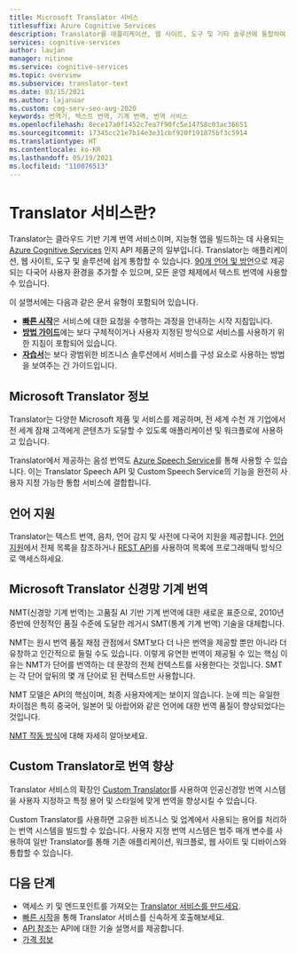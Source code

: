 ```yaml
---
title: Microsoft Translator 서비스
titlesuffix: Azure Cognitive Services
description: Translator를 애플리케이션, 웹 사이트, 도구 및 기타 솔루션에 통합하여 다국어 사용자 환경을 제공합니다.
services: cognitive-services
author: laujan
manager: nitinme
ms.service: cognitive-services
ms.topic: overview
ms.subservice: translator-text
ms.date: 03/15/2021
ms.author: lajanuar
ms.custom: cog-serv-seo-aug-2020
keywords: 번역기, 텍스트 번역, 기계 번역, 번역 서비스
ms.openlocfilehash: 8ece17a0f1452c7ea7f90fc5e14758c03ac36651
ms.sourcegitcommit: 17345cc21e7b14e3e31cbf920f191875bf3c5914
ms.translationtype: HT
ms.contentlocale: ko-KR
ms.lasthandoff: 05/19/2021
ms.locfileid: "110076513"
---
```

# <a name="what-is-the-translator-service"></a>Translator 서비스란?

Translator는 클라우드 기반 기계 번역 서비스이며, 지능형 앱을 빌드하는 데 사용되는 [Azure Cognitive Services](../../index.yml?panel=ai&pivot=products) 인지 API 제품군의 일부입니다. Translator는 애플리케이션, 웹 사이트, 도구 및 솔루션에 쉽게 통합할 수 있습니다. [90개 언어 및 방언](./language-support.md)으로 제공되는 다국어 사용자 환경을 추가할 수 있으며, 모든 운영 체제에서 텍스트 번역에 사용할 수 있습니다.

이 설명서에는 다음과 같은 문서 유형이 포함되어 있습니다.

* [**빠른 시작**](quickstart-translator.md)은 서비스에 대한 요청을 수행하는 과정을 안내하는 시작 지침입니다.
* [**방법 가이드**](translator-how-to-signup.md)에는 보다 구체적이거나 사용자 지정된 방식으로 서비스를 사용하기 위한 지침이 포함되어 있습니다.
* [**자습서**](tutorial-wpf-translation-csharp.md)는 보다 광범위한 비즈니스 솔루션에서 서비스를 구성 요소로 사용하는 방법을 보여주는 긴 가이드입니다.

## <a name="about-microsoft-translator"></a>Microsoft Translator 정보

Translator는 다양한 Microsoft 제품 및 서비스를 제공하며, 전 세계 수천 개 기업에서 전 세계 잠재 고객에게 콘텐츠가 도달할 수 있도록 애플리케이션 및 워크플로에 사용하고 있습니다.

Translator에서 제공하는 음성 번역도 [Azure Speech Service](../speech-service/index.yml)를 통해 사용할 수 있습니다. 이는 Translator Speech API 및 Custom Speech Service의 기능을 완전히 사용자 지정 가능한 통합 서비스에 결합합니다.

## <a name="language-support"></a>언어 지원

Translator는 텍스트 번역, 음차, 언어 감지 및 사전에 다국어 지원을 제공합니다. [언어 지원](language-support.md)에서 전체 목록을 참조하거나 [REST API](./reference/v3-0-languages.md)를 사용하여 목록에 프로그래매틱 방식으로 액세스하세요.

## <a name="microsoft-translator-neural-machine-translation"></a>Microsoft Translator 신경망 기계 번역

NMT(신경망 기계 번역)는 고품질 AI 기반 기계 번역에 대한 새로운 표준으로, 2010년 중반에 안정적인 품질 수준에 도달한 레거시 SMT(통계 기계 번역) 기술을 대체합니다.

NMT는 원시 번역 품질 채점 관점에서 SMT보다 더 나은 번역을 제공할 뿐만 아니라 더 유창하고 인간적으로 들릴 수도 있습니다. 이렇게 유연한 번역이 제공될 수 있는 핵심 이유는 NMT가 단어를 번역하는 데 문장의 전체 컨텍스트를 사용한다는 것입니다. SMT는 각 단어 앞뒤의 몇 개 단어로 된 컨텍스트만 사용합니다.

NMT 모델은 API의 핵심이며, 최종 사용자에게는 보이지 않습니다. 눈에 띄는 유일한 차이점은 특히 중국어, 일본어 및 아랍어와 같은 언어에 대한 번역 품질이 향상되었다는 것입니다.

[NMT 작동 방식](https://www.microsoft.com/translator/mt.aspx#nnt)에 대해 자세히 알아보세요.

## <a name="improve-translations-with-custom-translator"></a>Custom Translator로 번역 향상

 Translator 서비스의 확장인 [Custom Translator](customization.md)를 사용하여 인공신경망 번역 시스템을 사용자 지정하고 특정 용어 및 스타일에 맞게 번역을 향상시킬 수 있습니다.

Custom Translator를 사용하면 고유한 비즈니스 및 업계에서 사용되는 용어를 처리하는 번역 시스템을 빌드할 수 있습니다. 사용자 지정 번역 시스템은 범주 매개 변수를 사용하여 일반 Translator를 통해 기존 애플리케이션, 워크플로, 웹 사이트 및 디바이스와 통합할 수 있습니다.

## <a name="next-steps"></a>다음 단계

* 액세스 키 및 엔드포인트를 가져오는 [Translator 서비스를 만드세요](./translator-how-to-signup.md).
* [빠른 시작](quickstart-translator.md)을 통해 Translator 서비스를 신속하게 호출해보세요.
* [API 참조](./reference/v3-0-reference.md)는 API에 대한 기술 설명서를 제공합니다.
* [가격 정보](https://azure.microsoft.com/pricing/details/cognitive-services/translator-text-api/)
